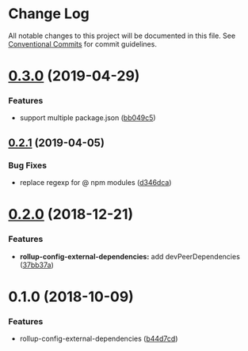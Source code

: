 # Change Log

All notable changes to this project will be documented in this file.
See [Conventional Commits](https://conventionalcommits.org) for commit guidelines.

# [0.3.0](https://github.com/christophehurpeau/pob/compare/rollup-config-external-dependencies@0.2.1...rollup-config-external-dependencies@0.3.0) (2019-04-29)


### Features

* support multiple package.json ([bb049c5](https://github.com/christophehurpeau/pob/commit/bb049c5))





## [0.2.1](https://github.com/christophehurpeau/pob/compare/rollup-config-external-dependencies@0.2.0...rollup-config-external-dependencies@0.2.1) (2019-04-05)


### Bug Fixes

* replace regexp for @ npm modules ([d346dca](https://github.com/christophehurpeau/pob/commit/d346dca))





# [0.2.0](https://github.com/christophehurpeau/pob/compare/rollup-config-external-dependencies@0.1.0...rollup-config-external-dependencies@0.2.0) (2018-12-21)


### Features

* **rollup-config-external-dependencies:** add devPeerDependencies ([37bb37a](https://github.com/christophehurpeau/pob/commit/37bb37a))





# 0.1.0 (2018-10-09)


### Features

* rollup-config-external-dependencies ([b44d7cd](https://github.com/christophehurpeau/pob/commit/b44d7cd))
